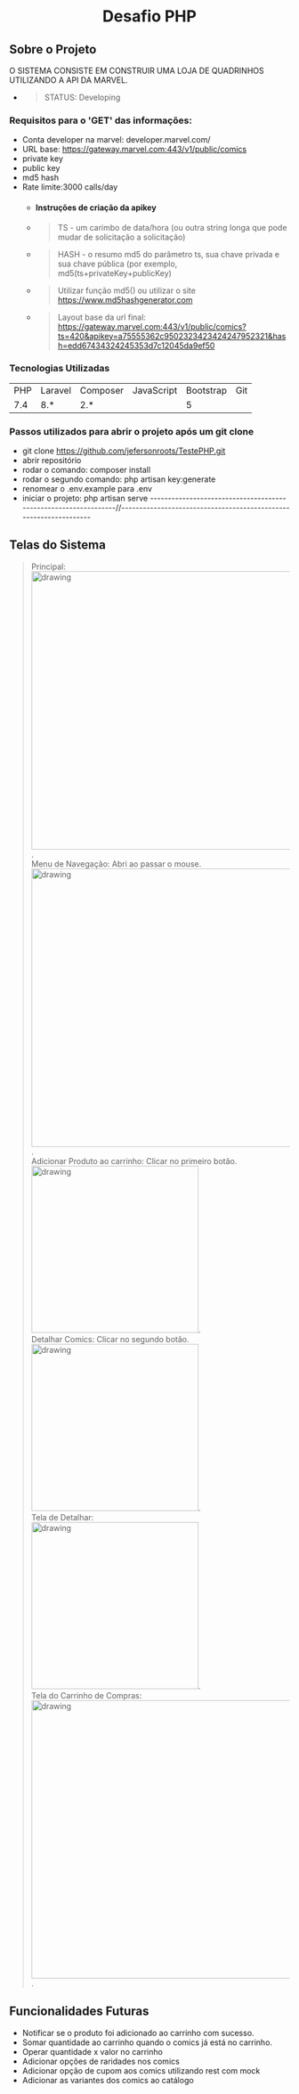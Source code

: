 # <p align="center"> Desafio PHP </p>

## Sobre o Projeto

  O SISTEMA CONSISTE EM CONSTRUIR UMA LOJA DE QUADRINHOS UTILIZANDO A API DA MARVEL.

   * > STATUS: Developing

### Requisitos para o 'GET' das informações:
   * Conta developer na marvel: developer.marvel.com/
   * URL base: https://gateway.marvel.com:443/v1/public/comics
   * private key 
   * public key
   * md5 hash
   * Rate limite:3000 calls/day 
     * #### Instruções de criação da apikey 
      * > TS - um carimbo de data/hora (ou outra string longa que pode mudar de solicitação a solicitação)
      * > HASH - o resumo md5 do parâmetro ts, sua chave privada e sua chave pública (por exemplo, md5(ts+privateKey+publicKey) 
      * > Utilizar função md5() ou utilizar o site https://www.md5hashgenerator.com
      * > Layout base da url final: https://gateway.marvel.com:443/v1/public/comics?ts=420&apikey=a75555362c9502323423424247952321&hash=edd67434324245353d7c12045da9ef50

### Tecnologias Utilizadas

<table>
    <tr>
        <td>PHP</td>
        <td>Laravel</td>
        <td>Composer</td>
        <td>JavaScript</td>
        <td>Bootstrap</td>
        <td>Git</td>
    </tr>
    <tr>
        <td>7.4</td>
        <td>8.*</td>
        <td>2.*</td>
        <td></td>
        <td>5</td>
        <td></td>
    </tr>

</table>

### Passos utilizados para abrir o projeto após um git clone
   *  git clone https://github.com/jefersonroots/TestePHP.git
   *  abrir repositório 
   *  rodar o comando: composer install 
   *  rodar o segundo comando: php artisan key:generate
   *  renomear o .env.example para .env 
   *  iniciar o projeto: php artisan serve
----------------------------------------------------------------//------------------------------------------------------------------


## Telas do Sistema
  > Principal: <br>
<img src="https://user-images.githubusercontent.com/64113091/153602131-f5b74786-b182-4961-a3be-23b713e17a15.JPG" alt="drawing" width="500" heigth="350" />.
  <br>  Menu de Navegação: Abri ao passar o mouse. <br> 
<img src="https://user-images.githubusercontent.com/64113091/153603337-a527b67d-04bb-40a2-b925-69803be8a735.png" alt="drawing" width="500" heigth="350" />.
  <br>  Adicionar Produto ao carrinho: Clicar no primeiro botão. <br> 
 <img src="https://user-images.githubusercontent.com/64113091/153606222-400b02f7-f9ba-44a3-98ed-2dc75b83bec9.png" alt="drawing" width="300" heigth="250" />.
  <br>  Detalhar Comics: Clicar no segundo botão. <br> 
 <img src="https://user-images.githubusercontent.com/64113091/153606372-ff1a699b-65cb-4afa-b57c-a4c5da71e997.png" alt="drawing" width="300" heigth="250" />.
  <br>  Tela de Detalhar:<br> 
 <img src="https://user-images.githubusercontent.com/64113091/153606688-a1aa0029-c3ac-46eb-bd02-12c3bdd7e8e9.png" alt="drawing" width="300" heigth="250" />.
  <br>  Tela do Carrinho de Compras:<br> 
 <img src="https://user-images.githubusercontent.com/64113091/153607588-fc7d5f8e-94e8-40f3-8623-59dd44733521.png" alt="drawing" width="500" heigth="350" />.

## Funcionalidades Futuras
   * Notificar se o produto foi adicionado ao carrinho com sucesso. 
   * Somar quantidade ao carrinho quando o comics já está no carrinho.
   * Operar quantidade x valor no carrinho 
   * Adicionar opções de raridades nos comics 
   * Adicionar opção de cupom aos comics utilizando rest com mock
   * Adicionar as variantes dos comics ao catálogo


